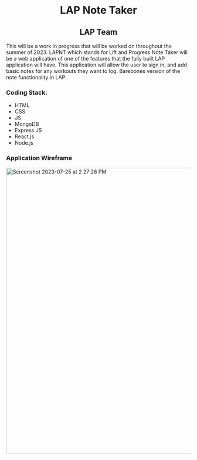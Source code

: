 <h1 align="center">LAP Note Taker</h1> 
<h2 align="center">LAP Team</h2>

<p>This will be a work in progress that will be worked on throughout the summer of 2023. LAPNT which stands for Lift and Progress Note Taker will be a web application of one of the features that the fully built LAP application will have. This application will allow the user to sign in, and add basic notes for any workouts they want to log. Barebones version of the note functionality in LAP.</p>
<h3>Coding Stack: </h3>
<ul>
  <li>HTML</li>
  <li>CSS</li>
  <li>JS</li>
  <li>MongoDB</li>
  <li>Express.JS</li>
  <li>React.js</li>
  <li>Node.js</li>
  </ul>
  
<h3>Application Wireframe</h3>
<img width="778" alt="Screenshot 2023-07-25 at 2 27 28 PM" src="https://github.com/DarrianYang/lapnt/assets/101906429/d1632e2a-aebd-4b8b-bd0e-70823d73a2e4">



